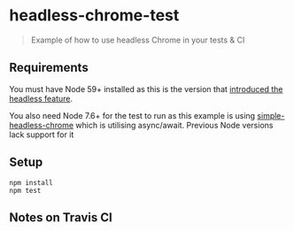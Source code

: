 # headless-chrome-test

> Example of how to use headless Chrome in your tests & CI

## Requirements

You must have Node 59+ installed as this is the version that [introduced the
headless feature](https://developers.google.com/web/updates/2017/04/headless-chrome).

You also need Node 7.6+ for the test to run as this example is using
[simple-headless-chrome](https://www.npmjs.com/package/simple-headless-chrome)
which is utilising async/await. Previous Node versions lack support for it

## Setup

```
npm install
npm test
```

## Notes on Travis CI
